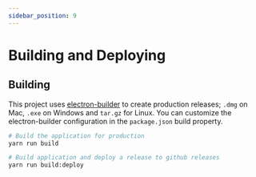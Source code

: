 ```yaml
---
sidebar_position: 9
---
```


# Building and Deploying

## Building

This project uses [electron-builder](https://www.electron.build/) to create production releases; `.dmg` on Mac, `.exe` on Windows and `tar.gz` for Linux. You can customize the electron-builder configuration in the `package.json` build property.

``` bash
# Build the application for production
yarn run build

# Build application and deploy a release to github releases
yarn run build:deploy

```
